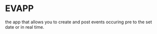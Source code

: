 # EVAPP
the app that allows you to create and post events occuring pre to the set date or in real time.
